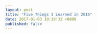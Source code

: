 ```yaml
---
layout: post
title: "Five Things I Learned in 2016"
date: 2017-01-03 19:19:32 +0800
published: false
---
```


